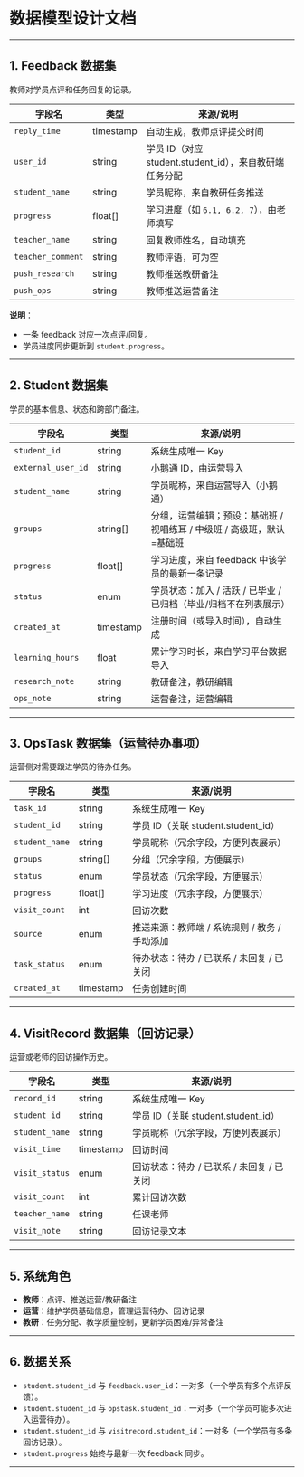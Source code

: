 # 数据模型设计文档

---

## 1. Feedback 数据集
教师对学员点评和任务回复的记录。

| 字段名             | 类型       | 来源/说明                                                                 |
|--------------------|-----------|---------------------------------------------------------------------------|
| `reply_time`       | timestamp | 自动生成，教师点评提交时间                                                 |
| `user_id`          | string    | 学员 ID（对应 student.student_id），来自教研端任务分配                     |
| `student_name`         | string    | 学员昵称，来自教研任务推送                                                |
| `progress`         | float[]   | 学习进度（如 `6.1, 6.2, 7`），由老师填写                                   |
| `teacher_name`     | string    | 回复教师姓名，自动填充                                                    |
| `teacher_comment`  | string    | 教师评语，可为空                                                          |
| `push_research`    | string    | 教师推送教研备注                                                          |
| `push_ops`         | string    | 教师推送运营备注                                                          |

**说明**：  
- 一条 feedback 对应一次点评/回复。  
- 学员进度同步更新到 `student.progress`。  

---

## 2. Student 数据集
学员的基本信息、状态和跨部门备注。

| 字段名             | 类型       | 来源/说明                                                                 |
|--------------------|-----------|---------------------------------------------------------------------------|
| `student_id`       | string    | 系统生成唯一 Key                                                          |
| `external_user_id` | string    | 小鹅通 ID，由运营导入                                                     |
| `student_name`         | string    | 学员昵称，来自运营导入（小鹅通）                                          |                                                       |
| `groups`           | string[]  | 分组，运营编辑；预设：基础班 / 视唱练耳 / 中级班 / 高级班，默认=基础班     |
| `progress`         | float[]   | 学习进度，来自 feedback 中该学员的最新一条记录                             |
| `status`           | enum      | 学员状态：加入 / 活跃 / 已毕业 / 已归档（毕业/归档不在列表展示）           |
| `created_at`       | timestamp | 注册时间（或导入时间），自动生成                                           |
| `learning_hours`   | float     | 累计学习时长，来自学习平台数据导入                                        |
| `research_note`    | string    | 教研备注，教研编辑                                                        |
| `ops_note`         | string    | 运营备注，运营编辑                                                        |


---

## 3. OpsTask 数据集（运营待办事项）
运营侧对需要跟进学员的待办任务。

| 字段名             | 类型       | 来源/说明                                                                 |
|--------------------|-----------|---------------------------------------------------------------------------|
| `task_id`          | string    | 系统生成唯一 Key                                                          |
| `student_id`       | string    | 学员 ID（关联 student.student_id）                                        |
| `student_name`         | string    | 学员昵称（冗余字段，方便列表展示）                                        |
| `groups`           | string[]  | 分组（冗余字段，方便展示）                                                |
| `status`           | enum      | 学员状态（冗余字段，方便展示）                                            |
| `progress`         | float[]   | 学习进度（冗余字段，方便展示）                                            |
| `visit_count`      | int       | 回访次数                                                                 |
| `source`           | enum      | 推送来源：教师端 / 系统规则 / 教务 / 手动添加                              |
| `task_status`      | enum      | 待办状态：待办 / 已联系 / 未回复 / 已关闭                                  |
| `created_at`       | timestamp | 任务创建时间                                                              |

---

## 4. VisitRecord 数据集（回访记录）
运营或老师的回访操作历史。

| 字段名             | 类型       | 来源/说明                                                                 |
|--------------------|-----------|---------------------------------------------------------------------------|
| `record_id`        | string    | 系统生成唯一 Key                                                          |
| `student_id`       | string    | 学员 ID（关联 student.student_id）                                        |
| `student_name`         | string    | 学员昵称（冗余字段，方便列表展示）                                        |
| `visit_time`       | timestamp | 回访时间                                                                  |
| `visit_status`     | enum      | 回访状态：待办 / 已联系 / 未回复 / 已关闭                                  |
| `visit_count`      | int       | 累计回访次数                                                              |
| `teacher_name`     | string    | 任课老师                                                      |
| `visit_note`       | string    | 回访记录文本                                                              |

---

## 5. 系统角色
- **教师**：点评、推送运营/教研备注  
- **运营**：维护学员基础信息，管理运营待办、回访记录  
- **教研**：任务分配、教学质量控制，更新学员困难/异常备注  

---

## 6. 数据关系
- `student.student_id` 与 `feedback.user_id`：一对多（一个学员有多个点评反馈）。  
- `student.student_id` 与 `opstask.student_id`：一对多（一个学员可能多次进入运营待办）。  
- `student.student_id` 与 `visitrecord.student_id`：一对多（一个学员有多条回访记录）。  
- `student.progress` 始终与最新一次 feedback 同步。  

---
